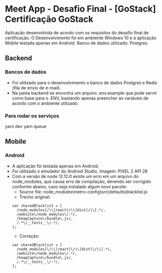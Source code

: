 # Meet App - Desafio Final - [GoStack] Certificação GoStack

Aplicação desenvolvida de acordo com os requisitos do desafio final de certificação.
O Desenvolvimento foi em ambiente Windows 10 e a aplicação Mobile testada apenas em Android.
Banco de dados utilizado: Postgres.

## Backend

### Bancos de dados

- Foi utilizado para o desenvolvimento o banco de dados Postgres e Redis (fila de envio de e-mail).
- Na pasta backend se encontra um arquivo .env.example que pode servir como base para o .ENV, bastando apenas preencher as variáveis de acordo com o ambiente utilizado.

### Para rodar os serviços

yarn dev
yarn queue

## Mobile

### Android

- A aplicação foi testada apenas em Android.
- Foi utilizado o emulador do Android Studio, Imagem: PIXEL 2 API 28
- Com a versão de node 12.12.0 existe um erro em um arquivo do node_modules, que causa erro de compilação, devendo ser corrigido conforme abaixo, caso seja instalado algum novo pacote:
  - Source file:
    node_modules\metro-config\src\defaults\blacklist.js
  - Trecho original:
  ```
  var sharedBlacklist = [
    /node_modules[/\\]react[/\\]dist[/\\].*/,
    /website\/node_modules\/.*/,
    /heapCapture\/bundle\.js/,
    /.*\/__tests__\/.*/,
  ];
  ```
  - Correção:
  ```
  var sharedBlacklist = [
    /node_modules[\/\\]react[\/\\]dist[\/\\].*/,
    /website\/node_modules\/.*/,
    /heapCapture\/bundle\.js/,
    /.*\/__tests__\/.*/,
  ];
  ```
